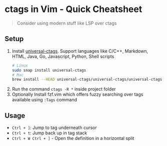 # ctags in Vim - Quick Cheatsheet
<!-- **_Posted on 26 May, 2021_** -->

> Consider using modern stuff like LSP over ctags

## Setup

1. Install [universal-ctags](https://github.com/universal-ctags/ctags). Support languages like C/C++, Markdown, HTML, Java, Go, Javascript, Python, Shell scripts
   ```bash
   # Linux
   sudo snap install universal-ctags
   # Mac
   brew install --HEAD universal-ctags/universal-ctags/universal-ctags
   ```
2. Run the command `ctags -R *` inside project folder
3. Optionally Install fzf.vim which offers fuzzy searching over tags available using `:Tags` command

## Usage

- `Ctrl + ]`: Jump to tag underneath cursor
- `Ctrl + t`: Jump back up in tag stack
- `Ctrl + W Ctrl + ]` - Open the definition in a horizontal split
